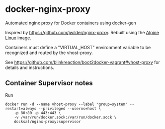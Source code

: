 # docker-nginx-proxy

Automated nginx proxy for Docker containers using docker-gen

Inspired by https://github.com/jwilder/nginx-proxy.
Rebuilt using the [Alpine Linux](https://registry.hub.docker.com/_/alpine/) image.  

Containers must define a "VIRTUAL_HOST" environment variable to be recognized and routed by the vhost-proxy.

See https://github.com/blinkreaction/boot2docker-vagrant#vhost-proxy for details and instructions.

## Container Supervisor notes

Run 

```
docker run -d --name vhost-proxy --label "group=system" --restart=always --privileged --userns=host \
	-p 80:80 -p 443:443 \
	-v /var/run/docker.sock:/var/run/docker.sock \
	docksal/nginx-proxy:supervisor
```
